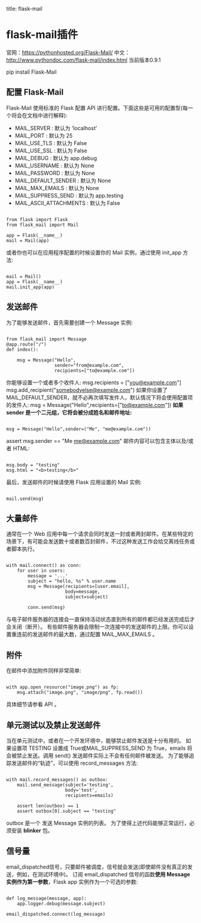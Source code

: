 title: flask-mail 

#  flask-mail插件 
官网：https://pythonhosted.org/Flask-Mail/
中文：http://www.pythondoc.com/flask-mail/index.html
当前版本0.9.1

pip install Flask-Mail

##  配置 Flask-Mail 
Flask-Mail 使用标准的 Flask 配置 API 进行配置。下面这些是可用的配置型(每一个将会在文档中进行解释):
  * MAIL_SERVER : 默认为 ‘localhost’
  * MAIL_PORT : 默认为 25
  * MAIL_USE_TLS : 默认为 False
  * MAIL_USE_SSL : 默认为 False
  * MAIL_DEBUG : 默认为 app.debug
  * MAIL_USERNAME : 默认为 None
  * MAIL_PASSWORD : 默认为 None
  * MAIL_DEFAULT_SENDER : 默认为 None
  * MAIL_MAX_EMAILS : 默认为 None
  * MAIL_SUPPRESS_SEND : 默认为 app.testing
  * MAIL_ASCII_ATTACHMENTS : 默认为 False
```

from flask import Flask
from flask_mail import Mail

app = Flask(__name__)
mail = Mail(app)

```
或者你也可以在应用程序配置的时候设置你的 Mail 实例，通过使用 init_app 方法:
```

mail = Mail()
app = Flask(__name__)
mail.init_app(app)

```
##  发送邮件 
为了能够发送邮件，首先需要创建一个 Message 实例:
```

from flask_mail import Message
@app.route("/")
def index():

    msg = Message("Hello",
                  sender="from@example.com",
                  recipients=["to@example.com"])

```
你能够设置一个或者多个收件人:
msg.recipients = ["you@example.com"]
msg.add_recipient("somebodyelse@example.com")
如果你设置了 MAIL_DEFAULT_SENDER，就不必再次填写发件人，默认情况下将会使用配置项的发件人:
msg = Message("Hello",recipients=["to@example.com"])
**如果 sender 是一个二元组，它将会被分成姓名和邮件地址:**
```

msg = Message("Hello",sender=("Me", "me@example.com"))

```
assert msg.sender == "Me <me@example.com>"
邮件内容可以包含主体以及/或者 HTML:
```

msg.body = "testing"
msg.html = "<b>testing</b>"

```
最后，发送邮件的时候请使用 Flask 应用设置的 Mail 实例:
```

mail.send(msg)

```
##  大量邮件 
通常在一个 Web 应用中每一个请求会同时发送一封或者两封邮件。在某些特定的场景下，有可能会发送数十或者数百封邮件，不过这种发送工作会给交离线任务或者脚本执行。
```

with mail.connect() as conn:
    for user in users:
        message = '...'
        subject = "hello, %s" % user.name
        msg = Message(recipients=[user.email],
                      body=message,
                      subject=subject)

        conn.send(msg)

```
与电子邮件服务器的连接会一直保持活动状态直到所有的邮件都已经发送完成后才会关闭（断开）。
有些邮件服务器会限制一次连接中的发送邮件的上限。你可以设置重连前的发送邮件的最大数，通过配置 MAIL_MAX_EMAILS 。

##  附件 
在邮件中添加附件同样非常简单:
```

with app.open_resource("image.png") as fp:
    msg.attach("image.png", "image/png", fp.read())

```
具体细节请参看 API 。
##  单元测试以及禁止发送邮件 
当在单元测试中，或者在一个开发环境中，能够禁止邮件发送是十分有用的。
如果设置项 TESTING 设置成 True或MAIL_SUPPRESS_SEND 为 True，emails 将会被禁止发送。调用 send() 发送邮件实际上不会有任何邮件被发送。
为了能够追踪发送邮件的“轨迹”，可以使用 record_messages 方法:
```

with mail.record_messages() as outbox:
    mail.send_message(subject='testing',
                      body='test',
                      recipients=emails)

    assert len(outbox) == 1
    assert outbox[0].subject == "testing"

```
outbox 是一个 发送 Message 实例的列表。
为了使得上述代码能够正常运行，必须安装 **blinker** 包。

##  信号量 
email_dispatched信号，只要邮件被调度，信号就会发送(即使邮件没有真正的发送，例如，在测试环境中)。
订阅 email_dispatched 信号的函数**使用 Message 实例作为第一参数**，Flask app 实例作为一个可选的参数:
```

def log_message(message, app):
    app.logger.debug(message.subject)

email_dispatched.connect(log_message)

```